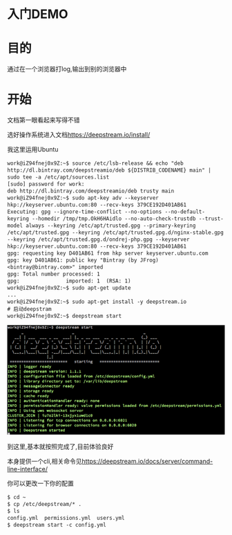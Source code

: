 # 入门DEMO

# 目的

通过在一个浏览器打log,输出到别的浏览器中

# 开始

文档第一眼看起来写得不错

选好操作系统进入文档<https://deepstream.io/install/>

我这里运用Ubuntu

```shell
work@iZ94fnej0x9Z:~$ source /etc/lsb-release && echo "deb http://dl.bintray.com/deepstreamio/deb ${DISTRIB_CODENAME} main" | sudo tee -a /etc/apt/sources.list
[sudo] password for work:
deb http://dl.bintray.com/deepstreamio/deb trusty main
work@iZ94fnej0x9Z:~$ sudo apt-key adv --keyserver hkp://keyserver.ubuntu.com:80 --recv-keys 379CE192D401AB61
Executing: gpg --ignore-time-conflict --no-options --no-default-keyring --homedir /tmp/tmp.OkH6HAidlo --no-auto-check-trustdb --trust-model always --keyring /etc/apt/trusted.gpg --primary-keyring /etc/apt/trusted.gpg --keyring /etc/apt/trusted.gpg.d/nginx-stable.gpg --keyring /etc/apt/trusted.gpg.d/ondrej-php.gpg --keyserver hkp://keyserver.ubuntu.com:80 --recv-keys 379CE192D401AB61
gpg: requesting key D401AB61 from hkp server keyserver.ubuntu.com
gpg: key D401AB61: public key "Bintray (by JFrog) <bintray@bintray.com>" imported
gpg: Total number processed: 1
gpg:               imported: 1  (RSA: 1)
work@iZ94fnej0x9Z:~$ sudo apt-get update
...
work@iZ94fnej0x9Z:~$ sudo apt-get install -y deepstream.io
# 启动deepstram
work@iZ94fnej0x9Z:~$ deepstream start
```

![deepstream按照成功](QQ20161013-0.png)

到这里,基本就按照完成了,目前体验良好

本身提供一个cli,相关命令见<https://deepstream.io/docs/server/command-line-interface/>

你可以更改一下你的配置

```shell
$ cd ~
$ cp /etc/deepstream/* .
$ ls
config.yml  permissions.yml  users.yml
$ deepstream start -c config.yml
```

